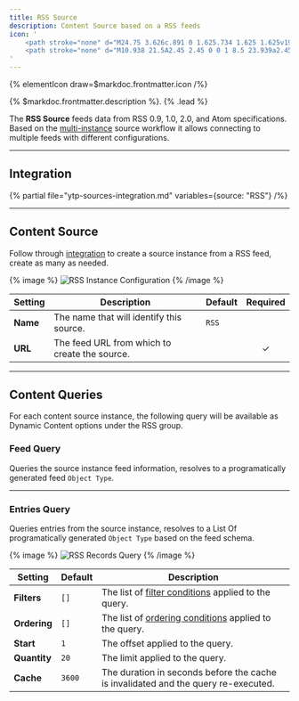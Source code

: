 ```yaml
---
title: RSS Source
description: Content Source based on a RSS feeds
icon: '
    <path stroke="none" d="M24.75 3.626c.891 0 1.625.734 1.625 1.625v19.5c0 .891-.734 1.625-1.625 1.625H5.25a1.633 1.633 0 0 1-1.625-1.625V5.25c0-.891.734-1.625 1.625-1.625h19.5ZM5.25 2.001A3.265 3.265 0 0 0 2 5.251v19.5A3.265 3.265 0 0 0 5.25 28h19.5A3.265 3.265 0 0 0 28 24.75V5.25a3.265 3.265 0 0 0-3.25-3.25H5.25Z"/>
    <path stroke="none" d="M10.938 21.5A2.45 2.45 0 0 1 8.5 23.939a2.45 2.45 0 0 1-2.437-2.437A2.45 2.45 0 0 1 8.5 19.063a2.45 2.45 0 0 1 2.438 2.438ZM6.063 7.69c0-.892.733-1.625 1.625-1.625 8.974 0 16.25 7.275 16.25 16.25 0 .89-.734 1.624-1.626 1.624a1.633 1.633 0 0 1-1.625-1.625c0-7.13-5.868-13-13-13A1.633 1.633 0 0 1 6.064 7.69Zm0 6.5c0-.892.733-1.625 1.625-1.625 5.348 0 9.75 4.4 9.75 9.75 0 .89-.734 1.624-1.626 1.624a1.633 1.633 0 0 1-1.624-1.625c0-3.565-2.935-6.5-6.5-6.5a1.633 1.633 0 0 1-1.625-1.624Z"/>
'
---
```


{% elementIcon draw=$markdoc.frontmatter.icon /%}

{% $markdoc.frontmatter.description %}. {% .lead %}

The **RSS Source** feeds data from RSS 0.9, 1.0, 2.0, and Atom specifications. Based on the [multi-instance](manager#multi-instance) source workflow it allows connecting to multiple feeds with different configurations.

---

## Integration

{% partial file="ytp-sources-integration.md" variables={source: "RSS"} /%}

---

## Content Source

Follow through [integration](#integration) to create a source instance from a RSS feed, create as many as needed.

{% image %}
![RSS Instance Configuration](/assets/ytp/sources/rss-config.webp)
{% /image %}

| Setting | Description | Default | Required |
| ------- | ----------- | ------- | :------: |
| **Name** | The name that will identify this source. | `RSS` |
| **URL** | The feed URL from which to create the source. | | &#x2713; |

---

## Content Queries

For each content source instance, the following query will be available as Dynamic Content options under the RSS group.

### Feed Query

Queries the source instance feed information, resolves to a programatically generated feed `Object Type`.

---

### Entries Query

Queries entries from the source instance, resolves to a List Of programatically generated `Object Type` based on the feed schema.

{% image %}
![RSS Records Query](/assets/ytp/sources/rss-query-entries.webp)
{% /image %}

| Setting | Default | Description |
| ------- | ------- | ----------- |
| **Filters** | `[]` | The list of [filter conditions](../query-conditions#filter-conditions) applied to the query. |
| **Ordering** | `[]` | The list of [ordering conditions](../query-conditions#order-conditions) applied to the query. |
| **Start** | `1` | The offset applied to the query. |
| **Quantity** | `20` | The limit applied to the query. |
| **Cache** | `3600` | The duration in seconds before the cache is invalidated and the query re-executed. |
